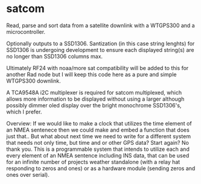 # satcom
Read, parse and sort data from a satellite downlink with a WTGPS300 and a microcontroller.

Optionally outputs to a SSD1306. Santization (in this case string lenghts) for SSD1306 is undergoing
development to ensure each displayed string(s) are no longer than SSD1306 columns max.

Ultimately RF24 with noaa/more sat compatibility will be added to this for another Rad node but I will keep this code here
as a pure and simple WTGPS300 downlink.

A TCA9548A i2C multiplexer is required for satcom multiplexed, which allows more information to be displayed
without using a larger although possibly dimmer oled display over the bright monochrome SSD1306's, which I prefer.

Overview: If we would like to make a clock that utilizes the time element of an NMEA sentenece then we could make
and embed a function that does just that.. But what about next time we need to write for a different system that needs
not only time, but time and or other GPS data? Start again? No thank you. This is a programmable system that intends
to utilize each and every element of an NMEA sentence including INS data, that can be used for an infinite number of projects
weather standalone (with a relay hat responding to zeros and ones) or as a hardware module (sending zeros and ones over serial).
